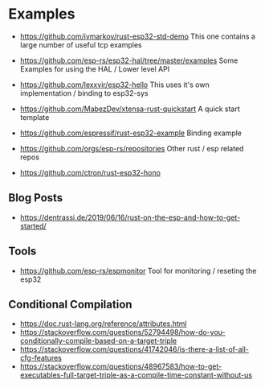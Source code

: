# Examples

  * https://github.com/ivmarkov/rust-esp32-std-demo
    This one contains a large number of useful tcp examples

  * https://github.com/esp-rs/esp32-hal/tree/master/examples
    Some Examples for using the HAL / Lower level API

  * https://github.com/lexxvir/esp32-hello
    This uses it's own implementation / binding to esp32-sys

  * https://github.com/MabezDev/xtensa-rust-quickstart
    A quick start template

  * https://github.com/espressif/rust-esp32-example
    Binding example

  * https://github.com/orgs/esp-rs/repositories
    Other rust / esp related repos

  * https://github.com/ctron/rust-esp32-hono

## Blog Posts

  * https://dentrassi.de/2019/06/16/rust-on-the-esp-and-how-to-get-started/


## Tools

  * https://github.com/esp-rs/espmonitor
    Tool for monitoring / reseting the esp32


## Conditional Compilation

  * https://doc.rust-lang.org/reference/attributes.html
  * https://stackoverflow.com/questions/52794498/how-do-you-conditionally-compile-based-on-a-target-triple
  * https://stackoverflow.com/questions/41742046/is-there-a-list-of-all-cfg-features
  * https://stackoverflow.com/questions/48967583/how-to-get-executables-full-target-triple-as-a-compile-time-constant-without-us
